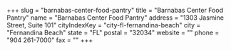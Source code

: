 +++
slug = "barnabas-center-food-pantry"
title = "Barnabas Center Food Pantry"
name = "Barnabas Center Food Pantry"
address = "1303 Jasmine Street, Suite 101"
cityIndexKey = "city-fl-fernandina-beach"
city = "Fernandina Beach"
state = "FL"
postal = "32034"
website = ""
phone = "904 261-7000"
fax = ""
+++
